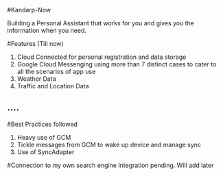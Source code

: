 #Kandarp-Now

Building a Personal Assistant that works for you and gives you the information when you need. 

#Features (Till now)
1. Cloud Connected for personal registration and data storage
2. Google Cloud Messenging using more than 7 distinct cases to cater to all the scenarios of app use
3. Weather Data
4. Traffic and Location Data

....
--

#Best Practices followed
1. Heavy use of GCM
2. Tickle messages from GCM to wake up device and manage sync
3. Use of SyncAdapter

#Connection to my own search engine
Integration pending. Will add later

